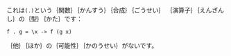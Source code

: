 これは`(.)`という｛関数｝｛かんすう｝｛合成｝｛ごうせい｝
｛演算子｝｛えんざんし｝の｛型｝｛かた｝です：

    f . g = \x -> f (g x)

｛他｝｛ほか｝の｛可能性｝｛かのうせい｝がないです。
